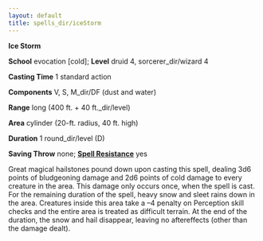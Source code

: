 ```yaml
---
layout: default
title: spells_dir/iceStorm
---
```

 **Ice Storm**

**School** evocation [cold]; **Level** druid 4, sorcerer_dir/wizard 4

**Casting Time** 1 standard action

**Components** V, S, M_dir/DF (dust and water)

**Range** long (400 ft. + 40 ft._dir/level)

**Area** cylinder (20-ft. radius, 40 ft. high)

**Duration** 1 round_dir/level (D)

**Saving Throw** none; **[Spell Resistance](../../glossary#_spell-resistance)** yes

Great magical hailstones pound down upon casting this spell, dealing 3d6 points of bludgeoning damage and 2d6 points of cold damage to every creature in the area. This damage only occurs once, when the spell is cast. For the remaining duration of the spell, heavy snow and sleet rains down in the area. Creatures inside this area take a –4 penalty on Perception skill checks and the entire area is treated as difficult terrain. At the end of the duration, the snow and hail disappear, leaving no aftereffects (other than the damage dealt).

